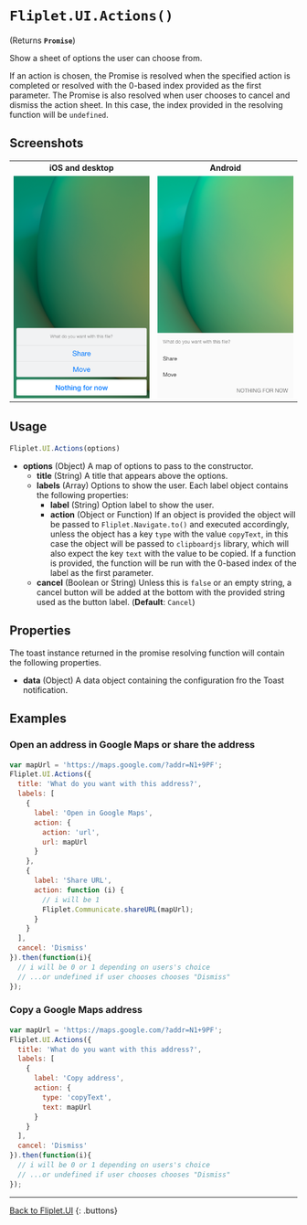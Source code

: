 # `Fliplet.UI.Actions()`

(Returns **`Promise`**)

Show a sheet of options the user can choose from.

If an action is chosen, the Promise is resolved when the specified action is completed or resolved with the 0-based index provided as the first parameter. The Promise is also resolved when user chooses to cancel and dismiss the action sheet. In this case, the index provided in the resolving function will be `undefined`.

## Screenshots

<table>
  <tr>
    <th width="50%">iOS and desktop</th>
    <th width="50%">Android</th>
  </tr>
  <tr>
    <td><img src="../assets/img/action-sheet-ios.png" alt="Action Sheet (iOS)" /></td>
    <td><img src="../assets/img/action-sheet-android.png" alt="Action Sheet (Android)" /></td>
  </tr>
</table>

## Usage

```js
Fliplet.UI.Actions(options)
```

* **options** (Object) A map of options to pass to the constructor.
  * **title** (String) A title that appears above the options.
  * **labels** (Array) Options to show the user. Each label object contains the following properties:
    * **label** (String) Option label to show the user.
    * **action** (Object or Function) If an object is provided the object will be passed to `Fliplet.Navigate.to()` and executed accordingly, unless the object has a key `type` with the value `copyText`, in this case the object will be passed to `clipboardjs` library, which will also expect the key `text` with the value to be copied. If a function is provided, the function will be run with the 0-based index of the label as the first parameter.
  * **cancel** (Boolean or String) Unless this is `false` or an empty string, a cancel button will be added at the bottom with the provided string used as the button label. (**Default**: `Cancel`)

## Properties

The toast instance returned in the promise resolving function will contain the following properties.

* **data** (Object) A data object containing the configuration fro the Toast notification.

## Examples

### Open an address in Google Maps or share the address

```js
var mapUrl = 'https://maps.google.com/?addr=N1+9PF';
Fliplet.UI.Actions({
  title: 'What do you want with this address?',
  labels: [
    {
      label: 'Open in Google Maps',
      action: {
        action: 'url',
        url: mapUrl
      }
    },
    {
      label: 'Share URL',
      action: function (i) {
        // i will be 1
        Fliplet.Communicate.shareURL(mapUrl);
      }
    }
  ],
  cancel: 'Dismiss'
}).then(function(i){
  // i will be 0 or 1 depending on users's choice
  // ...or undefined if user chooses chooses "Dismiss"
});
```

### Copy a Google Maps address

```js
var mapUrl = 'https://maps.google.com/?addr=N1+9PF';
Fliplet.UI.Actions({
  title: 'What do you want with this address?',
  labels: [
    {
      label: 'Copy address',
      action: {
        type: 'copyText',
        text: mapUrl
      }
    }
  ],
  cancel: 'Dismiss'
}).then(function(i){
  // i will be 0 or 1 depending on users's choice
  // ...or undefined if user chooses chooses "Dismiss"
});
```

---

[Back to Fliplet.UI](./fliplet-ui.md)
{: .buttons}
